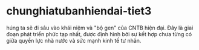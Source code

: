 # chunghiatubanhiendai-tiet3
húng ta sẽ đi sâu vào khái niệm và "bộ gen" của CNTB hiện đại. Đây là giai đoạn phát triển phức tạp nhất, được định hình bởi sự kết hợp chưa từng có giữa quyền lực nhà nước và sức mạnh kinh tế tư nhân.
